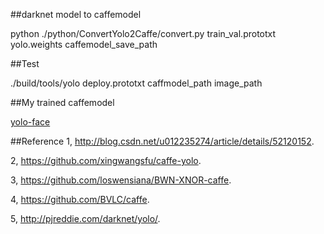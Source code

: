 ##darknet model to caffemodel

python ./python/ConvertYolo2Caffe/convert.py train_val.prototxt  yolo.weights caffemodel_save_path

##Test

./build/tools/yolo deploy.prototxt caffmodel_path image_path

##My trained caffemodel

[yolo-face](https://pan.baidu.com/s/1o8rmBKe)


##Reference
1, http://blog.csdn.net/u012235274/article/details/52120152.

2, https://github.com/xingwangsfu/caffe-yolo.

3, https://github.com/loswensiana/BWN-XNOR-caffe.

4, https://github.com/BVLC/caffe.

5, http://pjreddie.com/darknet/yolo/.

